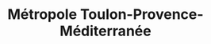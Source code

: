 ---
imageUrl: https://cyclopolis.lavilleavelo.org/cartes-minutes/Toulon_Muscu.png
title: Métropole Toulon-Provence-Méditerranée
description: 🚲 Vélo musculaire
link: https://cartes-minutes.lavilleavelo.org/cartovelo/carteminuteMetropoleToulon-Provence-MediterraneeVeloMuscu.html
index: 34
---